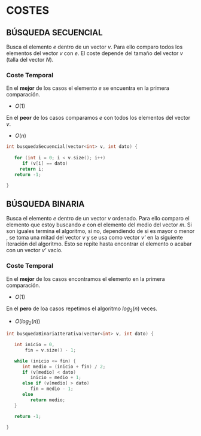 # COSTES

## BÚSQUEDA SECUENCIAL

Busca el elemento _e_ dentro de un vector _v_. Para ello comparo todos los elementos del vector _v_ con _e_.
El coste depende del tamaño del vector _v_ (talla del vector _N_).

### Coste Temporal

En el **mejor** de los casos el elemento _e_ se encuentra en la primera comparación. 
- $O(1)$

En el **peor** de los casos comparamos _e_ con todos los elementos del vector _v_. 
- $O(n)$

```cpp
int busquedaSecuencial(vector<int> v, int dato) {
	  
   for (int i = 0; i < v.size(); i++)
      if (v[i] == dato)
	 return i;
   return -1;

}
```

## BÚSQUEDA BINARIA

Busca el elemento _e_ dentro de un vector _v_ ordenado. Para ello comparo el elemento que estoy buscando _e_ con el elemento del medio del vector _m_. Si son iguales termina el algoritmo, si no, dependiendo de si es mayor o menor , se toma una mitad del vector _v_ y se usa como vector _v'_ en la siguiente iteración del algoritmo. Esto se repite hasta encontrar el elemento o acabar con un vector _v'_ vacío.

### Coste Temporal

En el **mejor** de los casos encontramos el elemento en la primera comparación.
- $O(1)$

En el **pero** de loa casos repetimos el algoritmo $log_2(n)$ veces.
- $O(log_2(n))$

```cpp
int busquedaBinariaIterativa(vector<int> v, int dato) { 

   int inicio = 0,
       fin = v.size() - 1;

   while (inicio <= fin) {
      int medio = (inicio + fin) / 2;
      if (v[medio] < dato)
         inicio = medio + 1;
      else if (v[medio] > dato)
         fin = medio - 1;
      else
         return medio;
   }

   return -1;

}
```